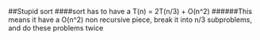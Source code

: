 ##Stupid sort
####sort has to have a T(n) = 2T(n/3) + O(n^2)
######This means it have a O(n^2) non recursive piece, break it into n/3 subproblems, and do these problems twice


